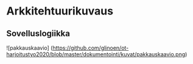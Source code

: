 # Arkkitehtuurikuvaus

## Sovelluslogiikka

![pakkauskaavio] (https://github.com/glinoen/ot-harjoitustyo2020/blob/master/dokumentointi/kuvat/pakkauskaavio.png)